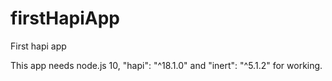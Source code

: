 # firstHapiApp
First hapi app

This app needs node.js 10, "hapi": "^18.1.0" and "inert": "^5.1.2" for working.
